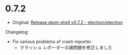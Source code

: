 # 0.7.2

* Original: [Release atom-shell v0.7.2 - electron/electron](https://github.com/electron/electron/releases/tag/v0.7.2)

Changelog:

* Fix various problems of crash reporter.
  * クラッシュ レポーターの諸問題を修正しました
